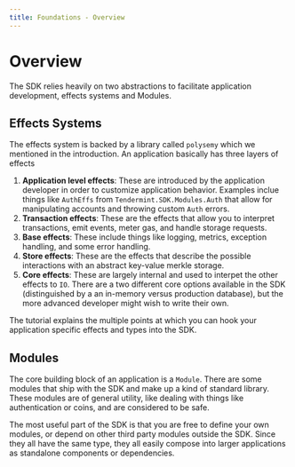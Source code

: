 ```yaml
---
title: Foundations - Overview
---
```


# Overview

The SDK relies heavily on two abstractions to facilitate application development, effects systems and Modules. 

## Effects Systems

The effects system is backed by a library called `polysemy` which we mentioned in the introduction. An application basically has three layers of effects

1. **Application level effects**: These are introduced by the application developer in order to customize application behavior. Examples inclue things like `AuthEffs` from `Tendermint.SDK.Modules.Auth` that allow for manipulating accounts and throwing custom `Auth` errors.
2. **Transaction effects**: These are the effects that allow you to interpret transactions, emit events, meter gas, and handle storage requests.
3. **Base effects**: These include things like logging, metrics, exception handling, and some error handling.
4. **Store effects**: These are the effects that describe the possible interactions with an abstract key-value merkle storage.
5. **Core effects**: These are largely internal and used to interpet the other effects to `IO`. There are a two different core options available in the SDK (distinguished by a an in-memory versus production database), but the more advanced developer might wish to write their own.

The tutorial explains the multiple points at which you can hook your application specific effects and types into the SDK.

## Modules

The core building block of an application is a `Module`. There are some modules that ship with the SDK and make up a kind of standard library. These modules are of general utility, like dealing with things like authentication or coins, and are considered to be safe.

The most useful part of the SDK is that you are free to define your own modules, or depend on other third party modules outside the SDK. Since they all have the same type, they all easily compose into larger applications as standalone components or dependencies.
